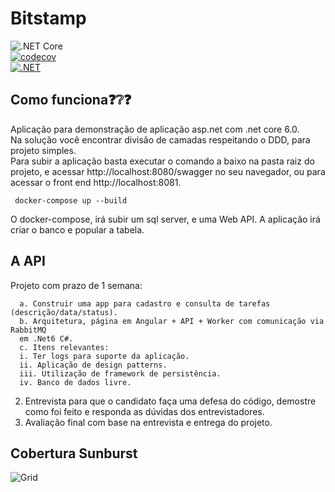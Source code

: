 # Bitstamp

![.NET Core](https://img.shields.io/badge/dotnet%20version-net6.0-blue)    
[![codecov](https://codecov.io/gh/slipalison/Bitstamp/branch/main/graph/badge.svg?token=oEv1sNpdD0)](https://codecov.io/gh/slipalison/Bitstamp)    
[![.NET](https://github.com/slipalison/Bitstamp/actions/workflows/dotnet.yml/badge.svg?branch=main)](https://github.com/slipalison/Bitstamp/actions/workflows/dotnet.yml)

## Como funciona❓❔❓
Aplicação para demonstração de aplicação asp.net com .net core 6.0.  
Na solução você encontrar divisão de camadas respeitando o DDD, para projeto simples.  
Para subir a aplicação basta executar o comando a baixo na pasta raiz do projeto, e acessar http://localhost:8080/swagger no seu navegador, ou para acessar o front end http://localhost:8081.  

``` docker-compose up --build``` 

O docker-compose, irá subir um sql server, e uma Web API. A aplicação irá criar o banco e popular a tabela.

## A API

Projeto com prazo de 1 semana:

      a. Construir uma app para cadastro e consulta de tarefas (descrição/data/status).
      b. Arquitetura, página em Angular + API + Worker com comunicação via RabbitMQ
      em .Net6 C#.
      c. Itens relevantes:
      i. Ter logs para suporte da aplicação.
      ii. Aplicação de design patterns.
      iii. Utilização de framework de persistência.
      iv. Banco de dados livre.

2. Entrevista para que o candidato faça uma defesa do código, demostre como foi feito e
   responda as dúvidas dos entrevistadores.
3. Avaliação final com base na entrevista e entrega do projeto.

## Cobertura Sunburst
![Grid](https://codecov.io/gh/slipalison/Bitstamp/branch/main/graphs/sunburst.svg?token=yxTtfDM1em)